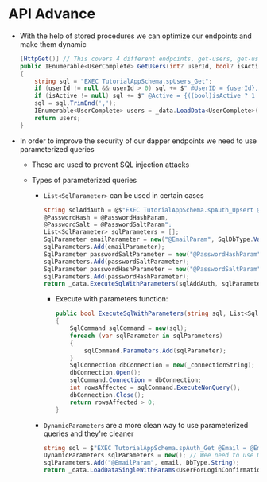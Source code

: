 # API Advance

-   With the help of stored procedures we can optimize our endpoints and make them dynamic

    ```CS
    [HttpGet()] // This covers 4 different endpoints, get-users, get-user, get-user(s)-active, get-user(s)-inactive
    public IEnumerable<UserComplete> GetUsers(int? userId, bool? isActive)
    {
        string sql = "EXEC TutorialAppSchema.spUsers_Get";
        if (userId != null && userId > 0) sql += $" @UserID = {userId},";
        if (isActive != null) sql += $" @Active = {((bool)isActive ? 1 : 0)},";
        sql = sql.TrimEnd(',');
        IEnumerable<UserComplete> users = _data.LoadData<UserComplete>(sql);
        return users;
    }
    ```

-   In order to improve the security of our dapper endpoints we need to use parameterized queries

    -   These are used to prevent SQL injection attacks
    -   Types of parameterized queries

        -   `List<SqlParameter>` can be used in certain cases
            ```C#
            string sqlAddAuth = @$"EXEC TutorialAppSchema.spAuth_Upsert @Email = @EmailParam,
            @PasswordHash = @PasswordHashParam,
            @PasswordSalt = @PasswordSaltParam";
            List<SqlParameter> sqlParameters = [];
            SqlParameter emailParameter = new("@EmailParam", SqlDbType.VarChar) { Value = email };
            sqlParameters.Add(emailParameter);
            SqlParameter passwordSaltParameter = new("@PasswordHashParam", SqlDbType.VarBinary) { Value = passwordHash };
            sqlParameters.Add(passwordSaltParameter);
            SqlParameter passwordHashParameter = new("@PasswordSaltParam", SqlDbType.VarBinary) { Value = passwordSalt };
            sqlParameters.Add(passwordHashParameter);
            return _data.ExecuteSqlWithParameters(sqlAddAuth, sqlParameters);
            ```
            -   Execute with parameters function:
                ```C#
                public bool ExecuteSqlWithParameters(string sql, List<SqlParameter> sqlParameters)
                {
                    SqlCommand sqlCommand = new(sql);
                    foreach (var sqlParameter in sqlParameters)
                    {
                        sqlCommand.Parameters.Add(sqlParameter);
                    }
                    SqlConnection dbConnection = new(_connectionString);
                    dbConnection.Open();
                    sqlCommand.Connection = dbConnection;
                    int rowsAffected = sqlCommand.ExecuteNonQuery();
                    dbConnection.Close();
                    return rowsAffected > 0;
                }
                ```
        -   `DynamicParameters` are a more clean way to use parameterized queries and they're cleaner
            ```C#
            string sql = $"EXEC TutorialAppSchema.spAuth_Get @Email = @EmailParam";
            DynamicParameters sqlParameters = new(); // Wee need to use DynamicParameters for single row results
            sqlParameters.Add("@EmailParam", email, DbType.String);
            return _data.LoadDataSingleWithParams<UserForLoginConfirmationDto>(sql, sqlParameters);
            ```
